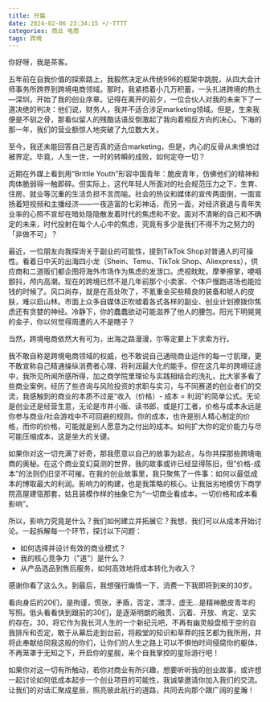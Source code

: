 ```yaml
---
title: 开篇
date: 2024-02-06 23:34:15 +/-TTTT
categories: 商业 电商
tags: 跨境
---
```

你好呀，我是茶客。

五年前在自我价值的探索路上，我毅然决定从传统996的框架中跳脱，从四大会计师事务所跨界到跨境电商领域。那时，我紧捂着小几万积蓄，一头扎进跨境的热土—深圳，开始了我的创业序章。记得在离开的前夕，一位合伙人对我的未来下了一道决绝的判决：他们说，财务人，我并不适合涉足marketing领域。但是，生来我便是不驯之骨，那看似留人的残酷话语反倒激起了我向着相反方向的决心。下海的那一年，我们的营业额惊人地突破了九位数大关。

至今，我还未能回答自己是否真的适合marketing，但是，内心的反骨从未惧怕过被界定。毕竟，人生一世，一时的转瞬的成败，如何定夺一切？

近期在外媒上看到用“Brittle Youth”形容中国青年：脆皮青年，仿佛他们的精神和肉体脆弱得一触即碎。但实际上，这代年轻人所面对的社会规范压力之下，生育、住房、就业等沉重的生活负担不言而喻。社会的热议和媒体的宣传两面倒，一面宣扬着短视频和主播经济——一夜造富的七彩神话，而另一面，对经济衰退与青年失业率的心照不宣却在暗处隐隐散发着时代的焦虑和不安。面对不清晰的自己和不确定的未来，时代投射在每个人心中的焦虑，究竟有多少是我们不得不为之努力的「非做不可」？

最近，一位朋友向我探询关于副业的可能性，提到TikTok Shop对普通人的可操性。看着日中天的出海四小龙（Shein、Temu、TikTok Shop、Aliexpress），供应商和二道贩们都企图将海外市场作为焦虑的发泄口。虎视眈眈，摩拳擦掌，哽咽颤抖，颅内高潮。现在的跨境已然不是几年前那个小卖家、个体户慢跑进场也能捡钱的时候了。风口尚存，就是在高处吹了，不氪重金买些精良的装备和唬人的皮肤，难以启山林。市面上众多自媒体正吹嘘着各式各样的副业、创业计划撩拨你焦虑还有贪婪的神经。冷静下，你的蠢蠢欲动可能滋养了他人的腰包。阳光下明晃晃的金子，你以何觉得周遭的人不是瞎子？

当然，跨境电商依然大有可为，出海之路漫漫，尔等定要上下求索方行。

我不敢自称是跨境电商领域的权威，也不敢说自己通晓商业运作的每一寸肌理，更不敢宣称自己精通操纵消费者心理、将利润最大化的能手。但在这几年的跨境征途中，我所见所闻所感所得，加之商学院里理论与实践相结合的洗礼，比大家多看了些商业案例，经历了些咨询与风险投资的求职与实习，与不同赛道的创业者们的交流，我感触到的商业的本质不过是“收入（价格）- 成本 = 利润”的简单公式。无论是创业还是经营生意，无论是市井小贩、读书郎，或是打工者，价格与成本永远是你参与商业/社会游戏中不可回避的规则。你的成本，也许是别人精心制定的价格，而你的价格，可能就是别人愿意为之付出的成本。如何扩大你的定价能力与尽可能压缩成本，这是坐大的关键。

如果你对这一切充满了好奇，那我愿意以自己的故事为起点，与你共探那些跨境电商的奥秘。在这个商业变幻莫测的世界，我的故事或许已经显得陈旧，但“价格-成本”的法则仍旧坚不可摧。在我的创业故事里，我只聚焦了一件事：如何以最低成本的博取最大的利润。影响力的构建，也是我策略的核心。让我拙劣地模仿下商学院高屋建瓴那套，姑且装模作样的抽象它为“一切商业看成本，一切价格和成本看影响”。

所以，影响力究竟是什么？我们如何建立并拓展它？我想，我们可以从成本开始讨论。一起拆解每一个环节，探讨以下问题：

- 如何选择并设计有效的商业模式？
- 我的核心竞争力（"道"）是什么？
- 从产品选品到售后服务，如何高效地将成本转化为收入？

感谢你看了这么久。到最后，我想强行煽情一下，消费一下我即将到来的30岁。

看向身后的20们，是拘谨，慌张，矛盾，否定，漂浮，虚无…是精神脆皮青年的写照。低头看看快到跟前的30们，是逐渐明朗的融贯、沉着、开放、肯定、坚实的存在。30，将它作为我长河人生的一个新纪元吧，不再有幽灵般盘桓于空的自我排斥和否定，敢于从幕后走到台前，将殿堂的知识和草莽的技艺都为我所用，并将此奉献给同我这般的你们，让你们的人生之路上可以不惧怕时间侵腐你的躯体，不再笼罩于无知之下，开启你的星舰，来个自我掌控的星际游行吧！

如果你对这一切有所触动，若你对商业有所兴趣，想要听听我的创业故事，或许想一起讨论如何低成本起步一个创业项目的可能性，我诚挚邀请你加入我们的交流。让我们的对话汇聚成星辰，照亮彼此航行的道路，共同去向那个跟广阔的星瀚！
